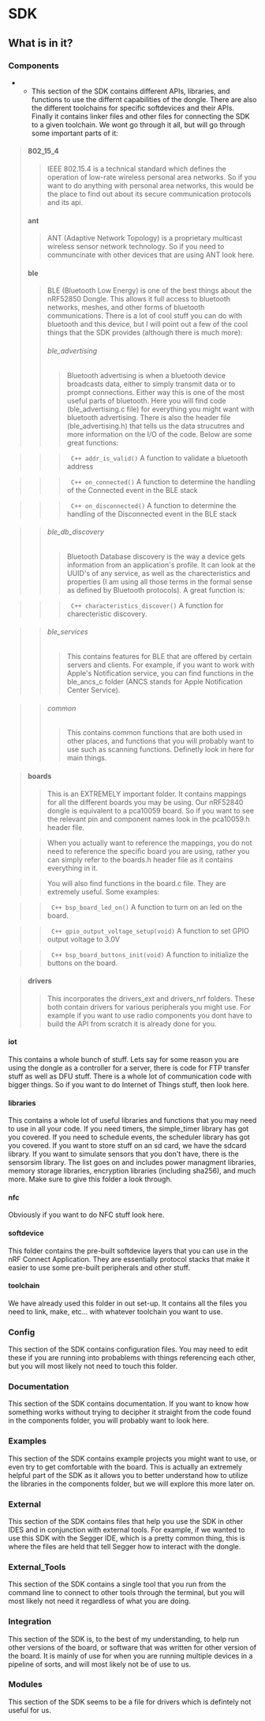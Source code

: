 # SDK
## What is in it?
### Components
* * This section of the SDK contains different APIs, libraries, and functions to use the differnt capabilities of the dongle. There are also the different toolchains for specific softdevices and their APIs. Finally it contains linker files and other files for connecting the SDK to a given toolchain. We wont go through it all, but will go through some important parts of it:
> #### 802_15_4
>> IEEE 802.15.4 is a technical standard which defines the operation of low-rate wireless personal area networks. So if you want to do anything with personal area networks, this would be the place to find out about its secure communication protocols and its api.
> #### ant
>> ANT (Adaptive Network Topology) is a proprietary multicast wireless sensor network technology. So if you need to communcinate with other devices that are using ANT look here.
> #### ble
>> BLE (Bluetooth Low Energy) is one of the best things about the nRF52850 Dongle. This allows it full access to bluetooth networks, meshes, and other forms of bluetooth communications. There is a lot of cool stuff you can do with bluetooth and this device, but I will point out a few of the cool things that the SDK provides (although there is much more):
>> ###### ble_advertising
>>> Bluetooth advertising is when a bluetooth device broadcasts data, either to simply transmit data or to prompt connections. Either way this is one of the most useful parts of bluetooth. Here you will find code (ble_advertising.c file) for everything you might want with bluetooth advertising. There is also the header file (ble_advertising.h) that tells us the data strucutres and more information on the I/O of the code. Below are some great functions:

>>> &nbsp;&nbsp;```C++ addr_is_valid()``` A function to validate a bluetooth address

>>> &nbsp;&nbsp;```C++ on_connected()``` A function to determine the handling of the Connected event in the BLE stack

>>> &nbsp;&nbsp;```C++ on_disconnected()``` A function to determine the handling of the Disconnected event in the BLE stack

>> ###### ble_db_discovery
>>> Bluetooth Database discovery is the way a device gets information from an application's profile. It can look at the UUID's of any service, as well as the charecteristics and properties (I am using all those terms in the formal sense as defined by Bluetooth protocols). A great function is:

>>> &nbsp;&nbsp;```C++ characteristics_discover()``` A function for charecteristic discovery.

>> ###### ble_services
>>> This contains features for BLE that are offered by certain servers and clients. For example, if you want to work with Apple's Notification service, you can find functions in the ble_ancs_c folder (ANCS stands for Apple Notification Center Service).

>> ###### common
>>> This contains common functions that are both used in other places, and functions that you will probably want to use such as scanning functions. Definetly look in here for main things. 

> #### boards
>> This is an EXTREMELY important folder. It contains mappings for all the different boards you may be using. Our nRF52840 dongle is equivalent to a pca10059 board. So if you want to see the relevant pin and component names look in the pca10059.h header file.

>> When you actually want to reference the mappings, you do not need to reference the specific board you are using, rather you can simply refer to the boards.h header file as it contains everything in it.

>> You will also find functions in the board.c file. They are extremely useful. Some examples: 

>> &nbsp;&nbsp;```C++ bsp_board_led_on()``` A function to turn on an led on the board.

>> &nbsp;&nbsp;```C++ gpio_output_voltage_setup(void)``` A function to set GPIO output voltage to 3.0V

>> &nbsp;&nbsp;```C++ bsp_board_buttons_init(void)``` A function to initialize the buttons on the board.

>#### drivers
>> This incorporates the drivers_ext and drivers_nrf folders. These both contain drivers for various peripherals you might use. For example if you want to use radio components you dont have to build the API from scratch it is already done for you. 

#### iot
This contains a whole bunch of stuff. Lets say for some reason you are using the dongle as a controller for a server, there is code for FTP transfer stuff as well as DFU stuff. There is a whole lot of communication code with bigger things. So if you want to do Internet of Things stuff, then look here. 

#### libraries
This contains a whole lot of useful libraries and functions that you may need to use in all your code. If you need timers, the simple_timer library has got you covered. If you need to schedule events, the scheduler library has got you covered. If you want to store stuff on an sd card, we have the sdcard library. If you want to simulate sensors that you don't have, there is the sensorsim library. The list goes on and includes power managment libraries, memory storage libraries, encryption libraries (including sha256), and much more. Make sure to give this folder a look through.

#### nfc
Obviously if you want to do NFC stuff look here.

#### softdevice
This folder contains the pre-built softdevice layers that you can use in the nRF Connect Application. They are essentially protocol stacks that make it easier to use some pre-built peripherals and other stuff. 

#### toolchain
We have already used this folder in out set-up. It contains all the files you need to link, make, etc...  with whatever toolchain you want to use. 

### Config
This section of the SDK contains configuration files. You may need to edit these if you are running into probablems with things referencing each other, but you will most likely not need to touch this folder. 
### Documentation
This section of the SDK contains documentation. If you want to know how something works without trying to decipher it straight from the code found in the components folder, you will probably want to look here.
### Examples
This section of the SDK contains example projects you might want to use, or even try to get comfortable with the board. This is actually an extremely helpful part of the SDK as it allows you to better understand how to utilize the libraries in the components folder, but we will explore this more later on.
### External
This section of the SDK contains files that help you use the SDK in other IDES and in conjunction with external tools. For example, if we wanted to use this SDK with the Segger IDE, which is a pretty common thing, this is where the files are held that tell Segger how to interact with the dongle. 
### External_Tools
This section of the SDK contains a single tool that you run from the command line to connect to other tools through the terminal, but you will most likely not need it regardless of what you are doing. 
### Integration
This section of the SDK is, to the best of my understanding, to help run other versions of the board, or software that was written for other version of the board. It is mainly of use for when you are running multiple devices in a pipeline of sorts, and will most likely not be of use to us. 
### Modules
This section of the SDK seems to be a file for drivers which is defintely not useful for us.

